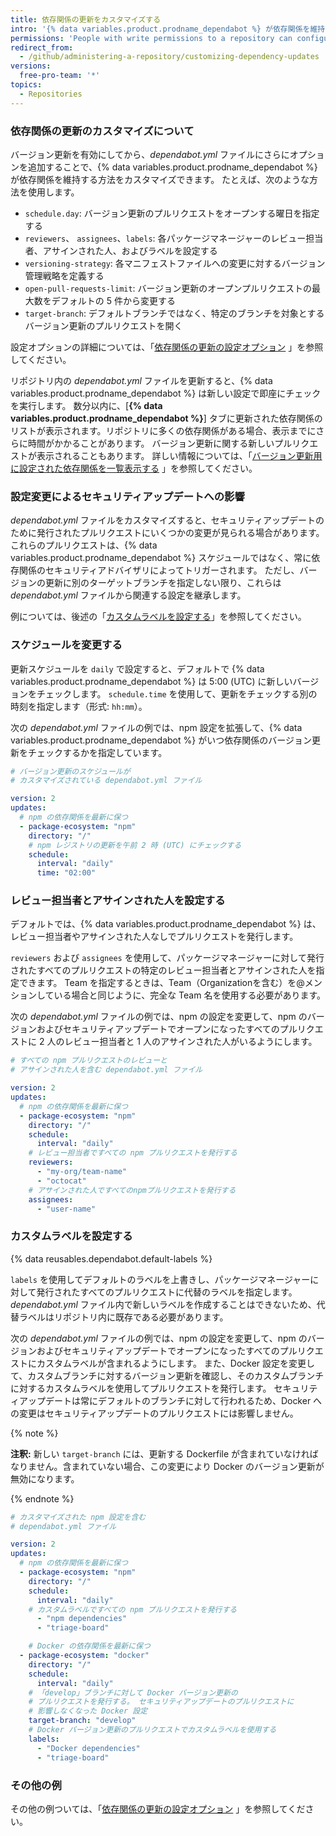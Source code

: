 ```yaml
---
title: 依存関係の更新をカスタマイズする
intro: '{% data variables.product.prodname_dependabot %} が依存関係を維持する方法をカスタマイズできます。'
permissions: 'People with write permissions to a repository can configure {% data variables.product.prodname_dependabot %} for the repository.'
redirect_from:
  - /github/administering-a-repository/customizing-dependency-updates
versions:
  free-pro-team: '*'
topics:
  - Repositories
---
```


### 依存関係の更新のカスタマイズについて

バージョン更新を有効にしてから、*dependabot.yml* ファイルにさらにオプションを追加することで、{% data variables.product.prodname_dependabot %} が依存関係を維持する方法をカスタマイズできます。 たとえば、次のような方法を使用します。

- `schedule.day`: バージョン更新のプルリクエストをオープンする曜日を指定する
- `reviewers`、 `assignees`、`labels`: 各パッケージマネージャーのレビュー担当者、アサインされた人、およびラベルを設定する
- `versioning-strategy`: 各マニフェストファイルへの変更に対するバージョン管理戦略を定義する
- `open-pull-requests-limit`: バージョン更新のオープンプルリクエストの最大数をデフォルトの 5 件から変更する
- `target-branch`: デフォルトブランチではなく、特定のブランチを対象とするバージョン更新のプルリクエストを開く

設定オプションの詳細については、「[依存関係の更新の設定オプション](/github/administering-a-repository/configuration-options-for-dependency-updates) 」を参照してください。

リポジトリ内の *dependabot.yml* ファイルを更新すると、{% data variables.product.prodname_dependabot %} は新しい設定で即座にチェックを実行します。 数分以内に、[**{% data variables.product.prodname_dependabot %}**] タブに更新された依存関係のリストが表示されます。リポジトリに多くの依存関係がある場合、表示までにさらに時間がかかることがあります。 バージョン更新に関する新しいプルリクエストが表示されることもあります。 詳しい情報については、「[バージョン更新用に設定された依存関係を一覧表示する](/github/administering-a-repository/listing-dependencies-configured-for-version-updates) 」を参照してください。

### 設定変更によるセキュリティアップデートへの影響

*dependabot.yml* ファイルをカスタマイズすると、セキュリティアップデートのために発行されたプルリクエストにいくつかの変更が見られる場合があります。 これらのプルリクエストは、{% data variables.product.prodname_dependabot %} スケジュールではなく、常に依存関係のセキュリティアドバイザリによってトリガーされます。 ただし、バージョンの更新に別のターゲットブランチを指定しない限り、これらは *dependabot.yml* ファイルから関連する設定を継承します。

例については、後述の「[カスタムラベルを設定する](#setting-custom-labels)」を参照してください。

### スケジュールを変更する

更新スケジュールを `daily` で設定すると、デフォルトで {% data variables.product.prodname_dependabot %} は 5:00 (UTC) に新しいバージョンをチェックします。 `schedule.time` を使用して、更新をチェックする別の時刻を指定します（形式: `hh:mm`）。

次の *dependabot.yml* ファイルの例では、npm 設定を拡張して、{% data variables.product.prodname_dependabot %} がいつ依存関係のバージョン更新をチェックするかを指定しています。

```yaml
# バージョン更新のスケジュールが
# カスタマイズされている dependabot.yml ファイル

version: 2
updates:
  # npm の依存関係を最新に保つ
  - package-ecosystem: "npm"
    directory: "/"
    # npm レジストリの更新を午前 2 時 (UTC) にチェックする
    schedule:
      interval: "daily"
      time: "02:00"
```

### レビュー担当者とアサインされた人を設定する

デフォルトでは、{% data variables.product.prodname_dependabot %} は、レビュー担当者やアサインされた人なしでプルリクエストを発行します。

`reviewers` および `assignees` を使用して、パッケージマネージャーに対して発行されたすべてのプルリクエストの特定のレビュー担当者とアサインされた人を指定できます。 Team を指定するときは、Team（Organizationを含む）を@メンションしている場合と同じように、完全な Team 名を使用する必要があります。

次の *dependabot.yml* ファイルの例では、npm の設定を変更して、npm のバージョンおよびセキュリティアップデートでオープンになったすべてのプルリクエストに 2 人のレビュー担当者と 1 人のアサインされた人がいるようにします。

```yaml
# すべての npm プルリクエストのレビューと
# アサインされた人を含む dependabot.yml ファイル

version: 2
updates:
  # npm の依存関係を最新に保つ
  - package-ecosystem: "npm"
    directory: "/"
    schedule:
      interval: "daily"
    # レビュー担当者ですべての npm プルリクエストを発行する
    reviewers:
      - "my-org/team-name"
      - "octocat"
    # アサインされた人ですべてのnpmプルリクエストを発行する
    assignees:
      - "user-name"
```

### カスタムラベルを設定する

{% data reusables.dependabot.default-labels %}

`labels` を使用してデフォルトのラベルを上書きし、パッケージマネージャーに対して発行されたすべてのプルリクエストに代替のラベルを指定します。 *dependabot.yml* ファイル内で新しいラベルを作成することはできないため、代替ラベルはリポジトリ内に既存である必要があります。

次の *dependabot.yml* ファイルの例では、npm の設定を変更して、npm のバージョンおよびセキュリティアップデートでオープンになったすべてのプルリクエストにカスタムラベルが含まれるようにします。 また、Docker 設定を変更して、カスタムブランチに対するバージョン更新を確認し、そのカスタムブランチに対するカスタムラベルを使用してプルリクエストを発行します。 セキュリティアップデートは常にデフォルトのブランチに対して行われるため、Docker への変更はセキュリティアップデートのプルリクエストには影響しません。

{% note %}

**注釈:** 新しい `target-branch` には、更新する Dockerfile が含まれていなければなりません。含まれていない場合、この変更により Docker のバージョン更新が無効になります。

{% endnote %}

```yaml
# カスタマイズされた npm 設定を含む
# dependabot.yml ファイル

version: 2
updates:
  # npm の依存関係を最新に保つ
  - package-ecosystem: "npm"
    directory: "/"
    schedule:
      interval: "daily"
    # カスタムラベルですべての npm プルリクエストを発行する
      - "npm dependencies"
      - "triage-board"

    # Docker の依存関係を最新に保つ
  - package-ecosystem: "docker"
    directory: "/"
    schedule:
      interval: "daily"
    # 「develop」ブランチに対して Docker バージョン更新の
    # プルリクエストを発行する。 セキュリティアップデートのプルリクエストに
    # 影響しなくなった Docker 設定
    target-branch: "develop"
    # Docker バージョン更新のプルリクエストでカスタムラベルを使用する
    labels:
      - "Docker dependencies"
      - "triage-board"
```

### その他の例

その他の例ついては、「[依存関係の更新の設定オプション](/github/administering-a-repository/configuration-options-for-dependency-updates) 」を参照してください。
